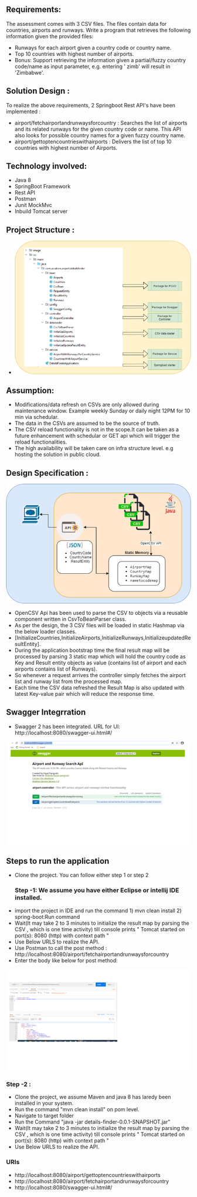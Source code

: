 ## Requirements:
The assessment comes with 3 CSV files. The files contain data for countries, airports and runways. Write a program that
retrieves the following information given the provided files:
- Runways for each airport given a country code or country name.
- Top 10 countries with highest number of airports.
- Bonus: Support retrieving the information given a partial/fuzzy country code/name as input parameter, e.g. entering '
  zimb' will result in 'Zimbabwe'.
  
## Solution Design :

To realize the above requirements, 2 Springboot Rest API's have been implemented :
- airport/fetchairportandrunwaysforcountry : Searches the list of airports and its related runways for the given country
  code or name. This API also looks for possible country names for a given fuzzy country name.
- airport/gettoptencountrieswithairports : Delivers the list of top 10 countries with highest number of Airports.

## Technology involved:
- Java 8
- SpringBoot Framework
- Rest API
- Postman
- Junit MockMvc
- Inbuild Tomcat server

## Project Structure :
- ![Optional Text](/image/package.png)

## Assumption:
- Modifications/data refresh on CSVs are only allowed during maintenance window. Example weekly Sunday or daily night
  12PM for 10 min via schedular.
- The data in the CSVs are assumed to be the source of truth.
- The CSV reload functionality is not in the scope.It can be taken as a future enhancement with schedular or 
  GET api which will trigger the reload functionalities.
- The high availability will be taken care on infra structure level. e.g hosting the solution in public cloud.

## Design Specification :

![Optional Text](/image/designfinal.png)

- OpenCSV Api has been used to parse the CSV to objects via a reusable component written in CsvToBeanParser class.
- As per the design, the 3 CSV files will be loaded in static Hashmap via the below loader classes.
- [InitializeCountries,InitializeAirports,InitializeRunways,InitializeupdatedResultEntity].
- During the application bootstrap time the final result map will be processed by parsing 3 static map which will hold the
  country code as Key and Result entity objects as value (contains list of airport and each airports contains list of
  Runways).
- So whenever a request arrives the controller simply fetches the airport list and runway list from the processed map.
- Each time the CSV data refreshed the Result Map is also updated with latest Key-value pair which will reduce the
  response time.

## Swagger Integrration
- Swagger 2 has been integrated. URL for UI: http://localhost:8080/swagger-ui.html#/
  
![Optional Text](/image/swagger.png)

## Steps to run the application

- Clone the project. You can follow either step 1 or step 2 
  ### Step -1: We assume you have either Eclipse or intellij IDE installed.
- import the project in IDE  and run the command 1) mvn clean install 2) spring-boot:Run command
- Wait(It may take 2 to 3 minutes to initialize the result map by parsing the CSV , which is one time activity) till console prints " Tomcat started on port(s): 8080 (http) with context path "
- Use Below URLS to realize the API.
- Use Postman to call the post method : http://localhost:8080/airport/fetchairportandrunwaysforcountry
- Enter the body like below for post method:
   
![Optional Text](/image/postman.png)  

  ### Step -2 :
- Clone the project, we assume Maven and java 8 has laredy been installed in your system.
- Run the command "mvn clean install" on pom level.
- Navigate to target folder
- Run the Command "java -jar details-finder-0.0.1-SNAPSHOT.jar"
- Wait(It may take 2 to 3 minutes to initialize the result map by parsing the CSV , which is one time activity) till console prints " Tomcat started on port(s): 8080 (http) with context path "
- Use Below URLS to realize the API.
 ### URls
- http://localhost:8080/airport/gettoptencountrieswithairports
- http://localhost:8080/airport/fetchairportandrunwaysforcountry
- http://localhost:8080/swagger-ui.html#/

  
